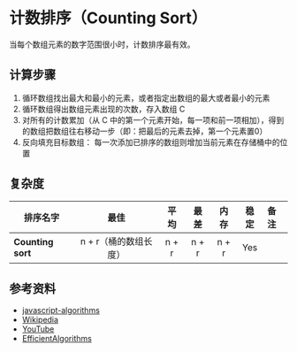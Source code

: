 # 计数排序（Counting Sort）

当每个数组元素的数字范围很小时，计数排序最有效。

## 计算步骤

1. 循环数组找出最大和最小的元素，或者指定出数组的最大或者最小的元素
2. 循环数组得出数组元素出现的次数，存入数组 C
3. 对所有的计数累加（从 C 中的第一个元素开始，每一项和前一项相加），得到的数组把数组往右移动一步（即：把最后的元素去掉，第一个元素置0）
4. 反向填充目标数组： 每一次添加已排序的数组则增加当前元素在存储桶中的位置

## 复杂度

| 排序名字               | 最佳                | 平均                 | 最差                | 内存       | 稳定       | 备注      |
| --------------------- | :----------------: | :-----------------: | :-----------------: | :-------: | :-------: | :-------- |
| **Counting sort**     | n + r（桶的数组长度） | n + r               | n + r               | n + r     | Yes       |          |

## 参考资料

- [javascript-algorithms](https://github.com/trekhleb/javascript-algorithms/blob/master/src/algorithms/sorting/counting-sort/README.md)
- [Wikipedia](https://en.wikipedia.org/wiki/Counting_sort)
- [YouTube](https://www.youtube.com/watch?v=OKd534EWcdk&index=61&t=0s&list=PLLXdhg_r2hKA7DPDsunoDZ-Z769jWn4R8)
- [EfficientAlgorithms](https://efficientalgorithms.blogspot.com/2016/09/lenear-sorting-counting-sort.html)
